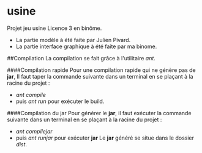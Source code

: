 # usine
Projet jeu usine Licence 3 en binôme.

* La partie modèle à été faite par Julien Pivard.
* La partie interface graphique à été faite par ma binome.

##Compilation
La compilation se fait grâce à l'utilitaire _ant_.

####Compilation rapide
Pour une compilation rapide qui ne génère pas de **jar**,
Il faut taper la commande suivante dans un terminal en se plaçant à la racine du projet :
* _ant compile_
* puis _ant run_ pour exécuter le build.

####Compilation du jar
Pour générer le **jar**,
il faut exécuter la commande suivante dans un terminal en se plaçant à la racine du projet :
* _ant compilejar_
* puis _ant runjar_ pour exécuter **jar**
Le **jar** généré se situe dans le dossier _dist_.
